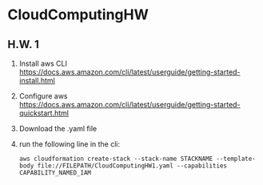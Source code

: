 # CloudComputingHW
## H.W. 1
1. Install aws CLI https://docs.aws.amazon.com/cli/latest/userguide/getting-started-install.html
2. Configure aws https://docs.aws.amazon.com/cli/latest/userguide/getting-started-quickstart.html
3. Download the .yaml file
4. run the following line in the cli:

    `aws cloudformation create-stack --stack-name STACKNAME --template-body file://FILEPATH/CloudComputingHW1.yaml --capabilities CAPABILITY_NAMED_IAM`

